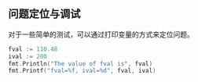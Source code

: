 ## 问题定位与调试
对于一些简单的测试，可以通过打印变量的方式来定位问题。
```go
fval := 110.48
ival := 200
fmt.Println("The value of fval is", fval)
fmt.Printf("fval=%f, ival=%d", fval, ival)
```